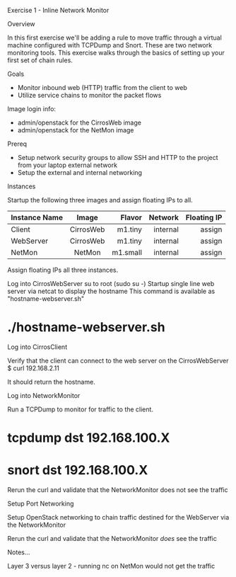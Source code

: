
Exercise 1 - Inline Network Monitor

Overview

In this first exercise we'll be adding a rule to move traffic through a virtual machine configured with TCPDump and Snort. These are two network monitoring tools. This exercise walks through the basics of setting up your first set of chain rules.

Goals

  * Monitor inbound web (HTTP) traffic from the client to web
  * Utilize service chains to monitor the packet flows

Image login info:

  * admin/openstack for the CirrosWeb image
  * admin/openstack for the NetMon image

Prereq
  * Setup network security groups to allow SSH and HTTP to the project from your laptop external network
  * Setup the external and internal networking

Instances

Startup the following three images and assign floating IPs to all.

| Instance Name | Image         | Flavor  | Network  | Floating IP |
| ------------- |:-------------:| -------:|---------:|------------:|
| Client        | CirrosWeb     | m1.tiny | internal |  assign     |
| WebServer     | CirrosWeb     | m1.tiny | internal |  assign     |
| NetMon        | NetMon        | m1.small| internal |  assign     |


Assign floating IPs all three instances.

Log into CirrosWebServer
su to root (sudo su -)
Startup single line web server via netcat to display the hostname
This command is available as "hostname-webserver.sh"

# ./hostname-webserver.sh

Log into CirrosClient

Verify that the client can connect to the web server on the CirrosWebServer
$ curl 192.168.2.11

It should return the hostname.

Log into NetworkMonitor 

Run a TCPDump to monitor for traffic to the client.

# tcpdump dst 192.168.100.X

# snort dst 192.168.100.X

Rerun the curl and validate that the NetworkMonitor does not see the traffic

Setup Port Networking

Setup OpenStack networking to chain traffic destined for the WebServer via the NetworkMonitor

Rerun the curl and validate that the NetworkMonitor _does_ see the traffic


Notes...

Layer 3 versus layer 2 - running nc on NetMon would not get the traffic





